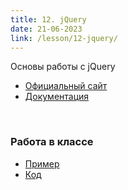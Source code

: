 ```yaml
---
title: 12. jQuery
date: 21-06-2023
link: /lesson/12-jquery/
---
```


Основы работы с jQuery

- [Официальный сайт](https://jquery.com/)
- [Документация](https://api.jquery.com/)

<br/>

### Работа в классе

- [Пример](/example/12-jquery/example-1)
- [Код](/lesson/12-jquery/code)

